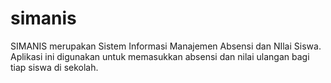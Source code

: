 # simanis
SIMANIS merupakan Sistem Informasi Manajemen Absensi dan NIlai Siswa. Aplikasi ini digunakan untuk memasukkan absensi dan nilai ulangan bagi tiap siswa di sekolah.
